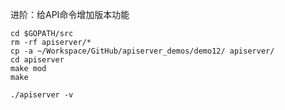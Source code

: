 进阶：给API命令增加版本功能

```shell
cd $GOPATH/src
rm -rf apiserver/*
cp -a ~/Workspace/GitHub/apiserver_demos/demo12/ apiserver/
cd apiserver
make mod
make
```



```shell
./apiserver -v
```


